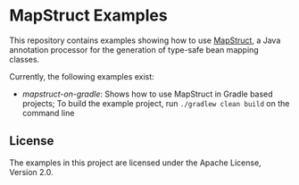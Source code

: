 # MapStruct Examples

This repository contains examples showing how to use [MapStruct](http://mapstruct.org/), a Java annotation processor for the generation of type-safe bean mapping classes.

Currently, the following examples exist:

* _mapstruct-on-gradle_: Shows how to use MapStruct in Gradle based projects; To build the example project, run `./gradlew clean build` on the command line

## License

The examples in this project are licensed under the Apache License, Version 2.0.
